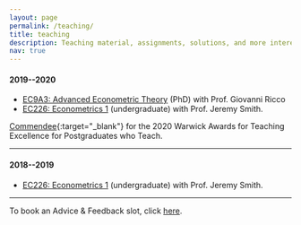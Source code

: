 ```yaml
---
layout: page
permalink: /teaching/
title: teaching
description: Teaching material, assignments, solutions, and more interesting stuff.
nav: true
---
```


#### 2019--2020
<ul>
    <li><a href="https://warwick.ac.uk/fac/soc/economics/current/modules/ec9a3/" target="blank">EC9A3: Advanced Econometric Theory</a> (PhD) with Prof. Giovanni Ricco</li>
    <li><a href="https://warwick.ac.uk/fac/soc/economics/current/modules/ec226/" target="blank">EC226: Econometrics 1</a> (undergraduate) with Prof. Jeremy Smith.</li>
</ul>

[Commendee](https://warwick.ac.uk/fac/cross_fac/academic-development/wate/wate1920){:target="\_blank"} for the 2020 Warwick Awards for Teaching Excellence for Postgraduates who Teach.

<hr>

#### 2018--2019
<ul>
    <li><a href="https://warwick.ac.uk/fac/soc/economics/current/modules/ec226/" target="blank">EC226: Econometrics 1</a> (undergraduate) with Prof. Jeremy Smith.</li>
</ul>

***

To book an Advice & Feedback slot, click <a href="https://rdegasperi.youcanbook.me" target="_blank">here</a>.

